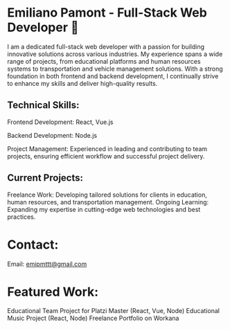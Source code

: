 # Emiliano Pamont - Full-Stack Web Developer 👋

I am a dedicated full-stack web developer with a passion for building innovative solutions across various industries. My experience spans a wide range of projects, from educational platforms and human resources systems to transportation and vehicle management solutions. With a strong foundation in both frontend and backend development, I continually strive to enhance my skills and deliver high-quality results.

## Technical Skills:

Frontend Development: React, Vue.js

Backend Development: Node.js

Project Management: Experienced in leading and contributing to team projects, ensuring efficient workflow and successful project delivery.

## Current Projects:
Freelance Work: Developing tailored solutions for clients in education, human resources, and transportation management.
Ongoing Learning: Expanding my expertise in cutting-edge web technologies and best practices.

# Contact:
Email: emipmttt@gmail.com

# Featured Work:
Educational Team Project for Platzi Master (React, Vue, Node)
Educational Music Project (React, Node)
Freelance Portfolio on Workana
